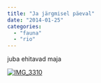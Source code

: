 ```yaml
---
title: "Ja järgmisel päeval"
date: "2014-01-25"
categories: 
  - "fauna"
  - "rio"
---
```


juba ehitavad maja

[![IMG_3310](/images/img_3310.jpg "IMG_3310")](https://picasaweb.google.com/lh/photo/p2gfGIK-dFOUkMT4nav8ftMTjNZETYmyPJy0liipFm0?feat=directlink)
